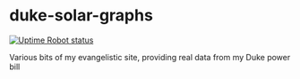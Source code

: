 # duke-solar-graphs

[![Uptime Robot status](https://img.shields.io/uptimerobot/status/m778918918-3e92c097147760ee39d02d36.svg)](https://external.lowther.me/adam/dukeusage)

Various bits of my evangelistic site, providing real data from my Duke power bill
